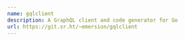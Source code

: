```yaml
---
name: gqlclient
description: A GraphQL client and code generator for Go
url: https://git.sr.ht/~emersion/gqlclient
---
```



